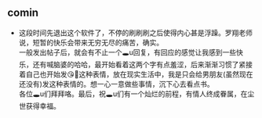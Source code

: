 ## comin

- 这段时间先退出这个软件了，不停的刷刷刷之后使得内心甚是浮躁。罗翔老师说，短暂的快乐会带来无穷无尽的痛苦，确实。  
一般发出帖子后，就会有不止一个🕳︎u回复，有回应的感觉让我感到一些快乐，还有喊脑婆的哈哈，最开始看着这两个字有点羞涩，后来渐渐习惯了紧接着自己也开始发😘🥰这种表情，放在现实生活中，我是只会给男朋友(虽然现在还没有)发这种表情的。想一心一意做些事情，沉下心去看点书。  
各位🕳︎u们拜拜咯。最后，祝🕳︎u们有一个灿烂的前程，有情人终成眷属，在尘世获得幸福。
